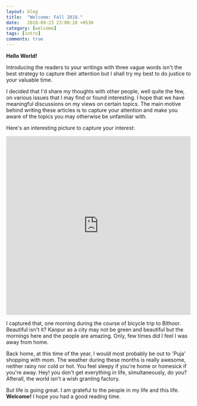 ```yaml
---
layout: blog
title:  "Welcome: Fall 2018."
date:   2018-09-23 23:00:28 +0530
category: [welcome]
tags: [intro]
comments: true
---
```


**Hello World!**

Introducing the readers to your writings with three vague words isn't the best strategy to capture their attention but I shall try my best to do justice to your valuable time.

I decided that I'd share my thoughts with other people, well quite the few, on various issues that I may find or found interesting. I hope that we have meaningful discussions on my views on certain topics. The main motive behind writing these articles is to capture your attention and make you aware of the topics you may otherwise be unfamiliar with.

Here's an interesting picture to capture your interest:
<iframe src="https://www.facebook.com/plugins/post.php?href=https%3A%2F%2Fwww.facebook.com%2Fphoto.php%3Ffbid%3D1218912611587562%26set%3Da.344559545689544%26type%3D3&width=500" width="500" height="484" style="border:none;overflow:hidden" scrolling="no" frameborder="0" allowTransparency="true" allow="encrypted-media">
</iframe>

I captured that, one morning during the course of bicycle trip to Bithoor. Beautiful isn't it?
Kanpur as a city may not be green and beautiful but the mornings here and the people are amazing. Only, few times did I feel I was away from home.

Back home, at this time of the year, I would most probably be out to 'Puja' shopping with mom. The weather during these months is really awesome, neither rainy nor cold or hot. You feel sleepy if you're home or homesick if you're away. Hey! you don't get everything in life, simultaneously, do you? Afterall, the world isn't a wish granting factory.

But life is going great. I am grateful to the people in my life and this life. **Welcome!** I hope you had a good reading time.
